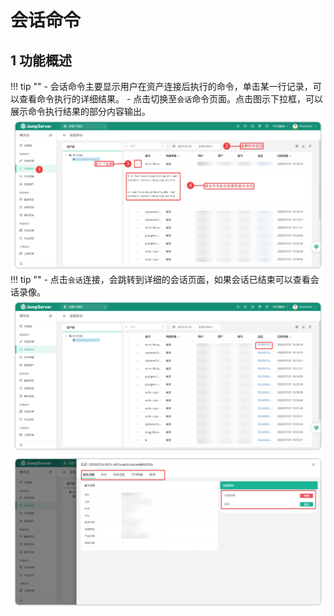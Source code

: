 # 会话命令
## 1 功能概述
!!! tip "" 
    - 会话命令主要显示用户在资产连接后执行的命令，单击某一行记录，可以查看命令执行的详细结果。
    - 点击切换至``会话``命令页面。点击图示下拉框，可以展示命令执行结果的部分内容输出。
![session_command_02](../../../../img/v4_session_command_02.png)
!!! tip "" 
    - 点击``会话``连接，会跳转到详细的会话页面，如果会话已结束可以查看会话录像。
![session_command_03](../../../../img/v4_session_command_03.png)
![session_command_04](../../../../img/v4_session_command_04.png)